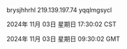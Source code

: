 brysjhhrhl 219.139.197.74 yqqlmgsycl

2024年 11月 03日 星期日 17:30:02 CST

2024年 11月 03日 星期日 09:30:02 GMT
